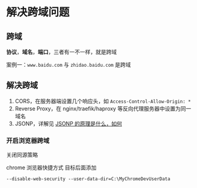 # 解决跨域问题

## 跨域

**协议**，**域名**，**端口**，三者有一不一样，就是跨域

案例一：`www.baidu.com` 与 `zhidao.baidu.com` 是跨域

## 解决跨域

1. CORS，在服务器端设置几个响应头，如 `Access-Control-Allow-Origin: *`
2. Reverse Proxy，在 nginx/traefik/haproxy 等反向代理服务器中设置为同一域名
3. JSONP，详解见 [JSONP 的原理是什么，如何](https://github.com/shfshanyue/Daily-Question/issues/447)

### 开启浏览器跨域

关闭同源策略

chrome 浏览器快捷方式 目标后面添加

`--disable-web-security --user-data-dir=C:\MyChromeDevUserData`
